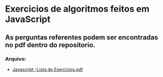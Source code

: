 # Exercicios de algoritmos feitos em JavaScript
## As perguntas referentes podem ser encontradas no pdf dentro do repositorio.

### Arquivo:
* [Javascript -Lista de Exercicios.pdf](https://github.com/PedroHumberto/JavaScript-Lista-de-Exercicios/blob/master/Javascript%20-Lista%20de%20Exercicios.pdf)